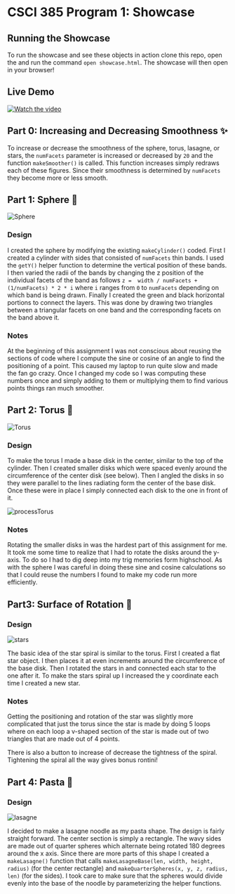 # CSCI 385 Program 1: Showcase

## Running the Showcase

To run the showcase and see these objects in action clone this repo, open the and run the command `open showcase.html`. The showcase will then open in your browser!

## Live Demo
[![Watch the video](./images/thumbnail.png)](https://youtu.be/jouoTrrdlUU)

## Part 0: Increasing and Decreasing Smoothness :sparkles:

To increase or decrease the smoothness of the sphere, torus, lasagne, or stars, the `numFacets` parameter is increased or decreased by `20` and the function `makeSmoother()` is called. This function increases simply redraws each of these figures. Since their smoothness is determined by `numFacets` they become more or less smooth.

## Part 1: Sphere :crystal_ball:

![Sphere](./images/sphere.png)

### Design

I created the sphere by modifying the existing `makeCylinder()` coded. First I created a cylinder with sides that consisted of `numFacets` thin bands. I used the `getY()` helper function to determine the vertical position of these bands. I then varied the radii of the bands by changing the z position of the individual facets of the band as follows `z =  width / numFacets + (1/numFacets) * 2 * i` where `i` ranges from `0` to `numFacets` depending on which band is being drawn. Finally I created the green and black horizontal portions to connect the layers. This was done by drawing two triangles between a triangular facets on one band and the corresponding facets on the band above it.

### Notes

At the beginning of this assignment I was not conscious about reusing the sections of code where I compute the sine or cosine of an angle to find the positioning of a point. This caused my laptop to run quite slow and made the fan go crazy. Once I changed my code so I was computing these numbers once and simply adding to them or multiplying them to find various points things ran much smoother.

## Part 2: Torus :doughnut:


![Torus](images/torus.png)

### Design

To make the torus I made a base disk in the center, similar to the top of the cylinder. Then I created smaller disks which were spaced evenly around the circumference of the center disk (see below). Then I angled the disks in so they were parallel to the lines radiating form the center of the base disk. Once these were in place I simply connected each disk to the one in front of it.

![processTorus](./images/processTorus.png)

### Notes

Rotating the smaller disks in was the hardest part of this assignment for me. It took me some time to realize that I had to rotate the disks around the y-axis. To do so I had to dig deep into my trig memories form highschool. As with the sphere I was careful in doing these sine and cosine calculations so that I could reuse the numbers I found to make my code run more efficiently.

## Part3: Surface of Rotation :star2:

### Design

![stars](./images/star.png)

The basic idea of the star spiral is similar to the torus. First I created a flat star object. I then places it at even increments around the circumference of the base disk. Then I rotated the stars in and connected each star to the one after it. To make the stars spiral up I increased the y coordinate each time I created a new star.

### Notes

Getting the positioning and rotation of the star was slightly more complicated that just the torus since the star is made by doing 5 loops where on each loop a v-shaped section of the star is made out of two triangles that are made out of 4 points.

There is also a button to increase of decrease the tightness of the spiral. Tightening the spiral all the way gives bonus rontini!


## Part 4: Pasta :spaghetti:

### Design

![lasagne](./images/lasagne.png)

I decided to make a lasagne noodle as my pasta shape. The design is fairly straight forward. The center section is simply a rectangle. The wavy sides are made out of quarter spheres which alternate being rotated 180 degrees around the x axis. Since there are more parts of this shape I created a `makeLasagne()` function that calls `makeLasagneBase(len, width, height, radius)` (for the center rectangle) and `makeQuarterSpheres(x, y, z, radius, len)` (for the sides). I took care to make sure that the spheres would divide evenly into the base of the noodle by parameterizing the helper functions.

